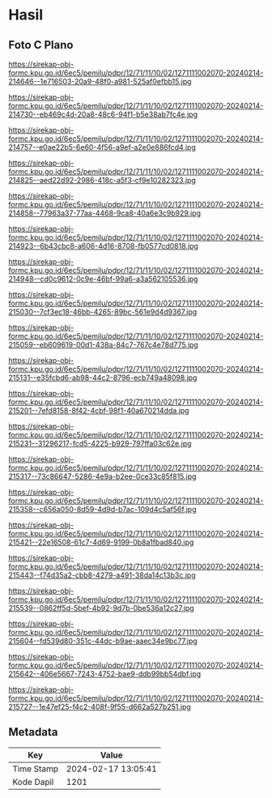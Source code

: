 # Hasil

## Foto C Plano

https://sirekap-obj-formc.kpu.go.id/6ec5/pemilu/pdpr/12/71/11/10/02/1271111002070-20240214-214646--1e716503-20a9-48f0-a981-525af0efbb15.jpg

https://sirekap-obj-formc.kpu.go.id/6ec5/pemilu/pdpr/12/71/11/10/02/1271111002070-20240214-214730--eb469c4d-20a8-48c6-94f1-b5e38ab7fc4e.jpg

https://sirekap-obj-formc.kpu.go.id/6ec5/pemilu/pdpr/12/71/11/10/02/1271111002070-20240214-214757--e0ae22b5-6e60-4f56-a9ef-a2e0e886fcd4.jpg

https://sirekap-obj-formc.kpu.go.id/6ec5/pemilu/pdpr/12/71/11/10/02/1271111002070-20240214-214825--aed22d92-2986-418c-a5f3-cf9e10282323.jpg

https://sirekap-obj-formc.kpu.go.id/6ec5/pemilu/pdpr/12/71/11/10/02/1271111002070-20240214-214858--77963a37-77aa-4468-9ca8-40a6e3c9b929.jpg

https://sirekap-obj-formc.kpu.go.id/6ec5/pemilu/pdpr/12/71/11/10/02/1271111002070-20240214-214923--6b43cbc8-a606-4d16-8708-fb0577cd0818.jpg

https://sirekap-obj-formc.kpu.go.id/6ec5/pemilu/pdpr/12/71/11/10/02/1271111002070-20240214-214948--cd0c9612-0c9e-46bf-99a6-a3a562105536.jpg

https://sirekap-obj-formc.kpu.go.id/6ec5/pemilu/pdpr/12/71/11/10/02/1271111002070-20240214-215030--7cf3ec18-46bb-4265-89bc-561e9d4d9367.jpg

https://sirekap-obj-formc.kpu.go.id/6ec5/pemilu/pdpr/12/71/11/10/02/1271111002070-20240214-215059--eb609619-00d1-438a-84c7-767c4e78d775.jpg

https://sirekap-obj-formc.kpu.go.id/6ec5/pemilu/pdpr/12/71/11/10/02/1271111002070-20240214-215131--e35fcbd6-ab98-44c2-8796-ecb749a48098.jpg

https://sirekap-obj-formc.kpu.go.id/6ec5/pemilu/pdpr/12/71/11/10/02/1271111002070-20240214-215201--7efd8158-8f42-4cbf-98f1-40a670214dda.jpg

https://sirekap-obj-formc.kpu.go.id/6ec5/pemilu/pdpr/12/71/11/10/02/1271111002070-20240214-215231--31296217-fcd5-4225-b929-797ffa03c62e.jpg

https://sirekap-obj-formc.kpu.go.id/6ec5/pemilu/pdpr/12/71/11/10/02/1271111002070-20240214-215317--73c86647-5286-4e9a-b2ee-0ce33c85f815.jpg

https://sirekap-obj-formc.kpu.go.id/6ec5/pemilu/pdpr/12/71/11/10/02/1271111002070-20240214-215358--c656a050-8d59-4d9d-b7ac-109d4c5af56f.jpg

https://sirekap-obj-formc.kpu.go.id/6ec5/pemilu/pdpr/12/71/11/10/02/1271111002070-20240214-215421--22e16508-61c7-4d69-9199-0b8a1fbad840.jpg

https://sirekap-obj-formc.kpu.go.id/6ec5/pemilu/pdpr/12/71/11/10/02/1271111002070-20240214-215443--f74d35a2-cbb8-4279-a491-38da14c13b3c.jpg

https://sirekap-obj-formc.kpu.go.id/6ec5/pemilu/pdpr/12/71/11/10/02/1271111002070-20240214-215539--0862ff5d-5bef-4b92-9d7b-0be536a12c27.jpg

https://sirekap-obj-formc.kpu.go.id/6ec5/pemilu/pdpr/12/71/11/10/02/1271111002070-20240214-215604--fd539d80-351c-44dc-b9ae-aaec34e9bc77.jpg

https://sirekap-obj-formc.kpu.go.id/6ec5/pemilu/pdpr/12/71/11/10/02/1271111002070-20240214-215642--406e5667-7243-4752-bae9-ddb99bb54dbf.jpg

https://sirekap-obj-formc.kpu.go.id/6ec5/pemilu/pdpr/12/71/11/10/02/1271111002070-20240214-215727--1e47ef25-f4c2-408f-9f55-d662a527b251.jpg


## Metadata

| Key        | Value               |
| ---------- | ------------------- |
| Time Stamp | 2024-02-17 13:05:41 |
| Kode Dapil | 1201                |



